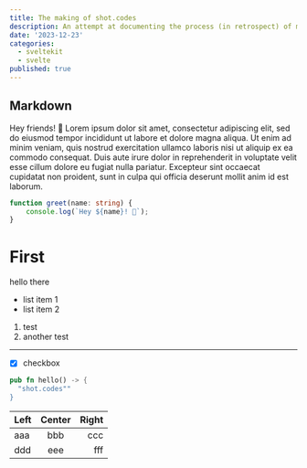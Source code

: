 ```yaml
---
title: The making of shot.codes
description: An attempt at documenting the process (in retrospect) of making this webpage.
date: '2023-12-23'
categories:
  - sveltekit
  - svelte
published: true
---
```


## Markdown

Hey friends! 👋
Lorem ipsum dolor sit amet, consectetur adipiscing elit, sed do eiusmod tempor incididunt ut labore et dolore magna aliqua. Ut enim ad minim veniam, quis nostrud exercitation ullamco laboris nisi ut aliquip ex ea commodo consequat. Duis aute irure dolor in reprehenderit in voluptate velit esse cillum dolore eu fugiat nulla pariatur. Excepteur sint occaecat cupidatat non proident, sunt in culpa qui officia deserunt mollit anim id est laborum.

```ts
function greet(name: string) {
	console.log(`Hey ${name}! 👋`);
}
```

# First

hello there

- list item 1
- list item 2

1. test
2. another test

---

- [x] checkbox

```rust
pub fn hello() -> {
  "shot.codes""
}
```

| Left | Center | Right |
| :--- | :----: | ----: |
| aaa  |  bbb   |   ccc |
| ddd  |  eee   |   fff |

